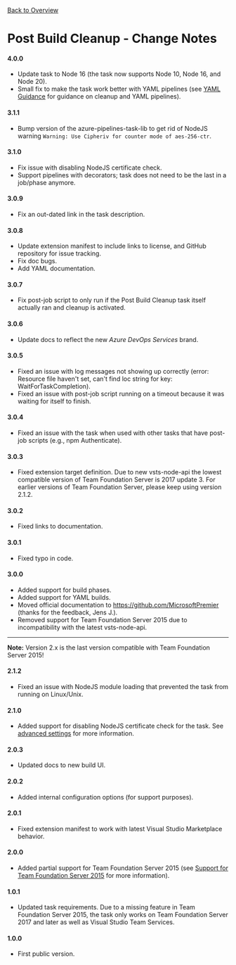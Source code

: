 [Back to Overview](./overview.md)

# Post Build Cleanup - Change Notes

#### 4.0.0
- Update task to Node 16 (the task now supports Node 10, Node 16, and Node 20).
- Small fix to make the task work better with YAML pipelines (see [YAML Guidance](./yamlGuidance.md) for guidance on cleanup and YAML pipelines).

#### 3.1.1
- Bump version of the azure-pipelines-task-lib to get rid of NodeJS warning `Warning: Use Cipheriv for counter mode of aes-256-ctr`.

#### 3.1.0
- Fix issue with disabling NodeJS certificate check.
- Support pipelines with decorators; task does not need to be the last in a job/phase anymore.

#### 3.0.9
- Fix an out-dated link in the task description.

#### 3.0.8
- Update extension manifest to include links to license, and GitHub repository for issue tracking.
- Fix doc bugs.
- Add YAML documentation.

#### 3.0.7
- Fix post-job script to only run if the Post Build Cleanup task itself actually ran and cleanup is activated.

#### 3.0.6
- Update docs to reflect the new *Azure DevOps Services* brand.

#### 3.0.5
- Fixed an issue with log messages not showing up correctly (error: Resource file haven\'t set, can\'t find loc string for key: WaitForTaskCompletion).
- Fixed an issue with post-job script running on a timeout because it was waiting for itself to finish.

#### 3.0.4
- Fixed an issue with the task when used with other tasks that have post-job scripts (e.g., npm Authenticate).

#### 3.0.3
- Fixed extension target definition. Due to new vsts-node-api the lowest compatible version of Team Foundation Server is 2017 update 3. For earlier versions of Team Foundation Server, please keep using version 2.1.2.

#### 3.0.2
- Fixed links to documentation.

#### 3.0.1
- Fixed typo in code.

#### 3.0.0
- Added support for build phases.
- Added support for YAML builds.
- Moved official documentation to https://github.com/MicrosoftPremier (thanks for the feedback, Jens J.).
- Removed support for Team Foundation Server 2015 due to incompatibility with the latest vsts-node-api.

--------------------------------------------------------------------------------
**Note:** Version 2.x is the last version compatible with Team Foundation Server 2015!

#### 2.1.2
- Fixed an issue with NodeJS module loading that prevented the task from running on Linux/Unix.

#### 2.1.0
- Added support for disabling NodeJS certificate check for the task. See [advanced settings](./overview.md#advanced) for more information.

#### 2.0.3
- Updated docs to new build UI.

#### 2.0.2
- Added internal configuration options (for support purposes).

#### 2.0.1
- Fixed extension manifest to work with latest Visual Studio Marketplace behavior.

#### 2.0.0
- Added partial support for Team Foundation Server 2015 (see [Support for Team Foundation Server 2015](./overview.md#support-for-team-foundation-server-2015)
  for more information).

#### 1.0.1
- Updated task requirements. Due to a missing feature in Team Foundation Server 2015, the task only works on Team Foundation
  Server 2017 and later as well as Visual Studio Team Services.

#### 1.0.0
- First public version.